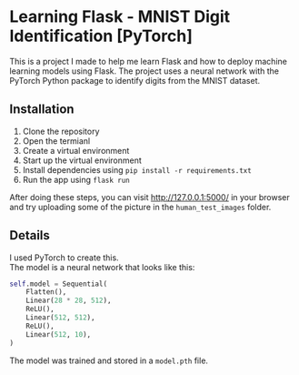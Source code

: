 # Learning Flask - MNIST Digit Identification [PyTorch]
This is a project I made to help me learn Flask and how to deploy machine learning models using Flask. The project uses a neural network with the PyTorch Python package to identify digits from the MNIST dataset.

## Installation
1. Clone the repository
2. Open the termianl
3. Create a virtual environment
4. Start up the virtual environment
5. Install dependencies using `pip install -r requirements.txt`
6. Run the app using `flask run`

After doing these steps, you can visit http://127.0.0.1:5000/ in your browser and try uploading some of the picture in the `human_test_images` folder.

## Details
I used PyTorch to create this. <br>
The model is a neural network that looks like this: <br>
```python
self.model = Sequential(
    Flatten(),
    Linear(28 * 28, 512),
    ReLU(),
    Linear(512, 512),
    ReLU(),
    Linear(512, 10),
)
```
The model was trained and stored in a `model.pth` file.